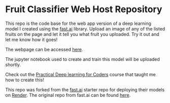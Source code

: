 # Fruit Classifier Web Host Repository

This repo is the code base for the web app version of a deep learning model I created using the [fast.ai](https://www.fast.ai) library. Upload an image of any of the listed fruits on the page and let it tell you what fruit you uploaded. Try it out and let me know how it goes!

The webpage can be accessed [here](https://eli-fruit-classifier.onrender.com).

The jupyter notebook used to create and train this model will be uploaded shortly.

Check out the [Practical Deep learning for Coders](https://course.fast.ai/) course that taught me how to create this!

This repo was forked from the [fast.ai](https://www.fast.ai) starter repo for deploying their models on [Render](https://render.com). The original repo from fast.ai can be found [here](https://github.com/render-examples/fastai-v3).
